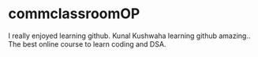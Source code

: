 # commclassroomOP

I really enjoyed learning github.
Kunal Kushwaha learning github amazing..
The best online course to learn coding and DSA.
